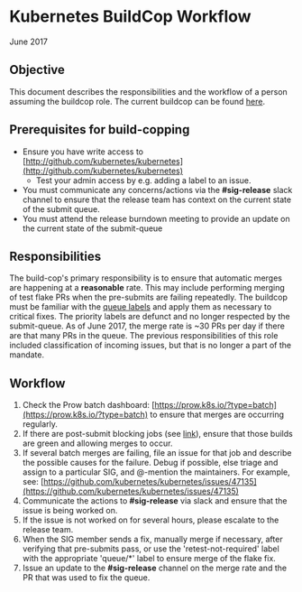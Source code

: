 # Kubernetes BuildCop Workflow

June 2017

## Objective

This document describes the responsibilities and the workflow of a person assuming the buildcop role. 
The current buildcop can be found [here](https://storage.googleapis.com/kubernetes-jenkins/oncall.html).

## Prerequisites for build-copping

- Ensure you have write access to [http://github.com/kubernetes/kubernetes](http://github.com/kubernetes/kubernetes)
  - Test your admin access by e.g. adding a label to an issue.
- You must communicate any concerns/actions via the **#sig-release** slack channel to ensure that 
the release team has context on the current state of the submit queue.
- You must attend the release burndown meeting to provide an update on the current state of the submit-queue

## Responsibilities

The build-cop's primary responsibility is to ensure that automatic merges are happening at a 
**reasonable** rate. This may include performing merging of test flake PRs when the pre-submits 
are failing repeatedly. The buildcop must be familiar with the 
[queue labels](https://submit-queue.k8s.io/#/info) and apply them as necessary to critical fixes. 
The priority labels are defunct and no longer respected by the submit-queue. As of June 2017, 
the merge rate is ~30 PRs per day if there are that many PRs in the queue. The previous 
responsibilities of this role included classification of incoming issues, but that is no 
longer a part of the mandate.

## Workflow

1. Check the Prow batch dashboard: [https://prow.k8s.io/?type=batch](https://prow.k8s.io/?type=batch) 
to ensure that merges are occurring regularly.
2. If there are post-submit blocking jobs (see [link](https://submit-queue.k8s.io/#/e2e)), ensure 
that those builds are green and allowing merges to occur.
3. If several batch merges are failing, file an issue for that job and describe the possible 
causes for the failure. Debug if possible, else triage and assign to a particular SIG, and 
@-mention the maintainers. For example, see: 
[https://github.com/kubernetes/kubernetes/issues/47135](https://github.com/kubernetes/kubernetes/issues/47135)
4. Communicate the actions to **#sig-release** via slack and ensure that the issue is being worked on.
  1. If the issue is not worked on for several hours, please escalate to the release team.
5. When the SIG member sends a fix, manually merge if necessary, after verifying that pre-submits pass, 
or use the 'retest-not-required' label with the appropriate 'queue/*' label to ensure merge of the 
flake fix.
6. Issue an update to the **#sig-release** channel on the merge rate and the PR that was used to fix the queue.
